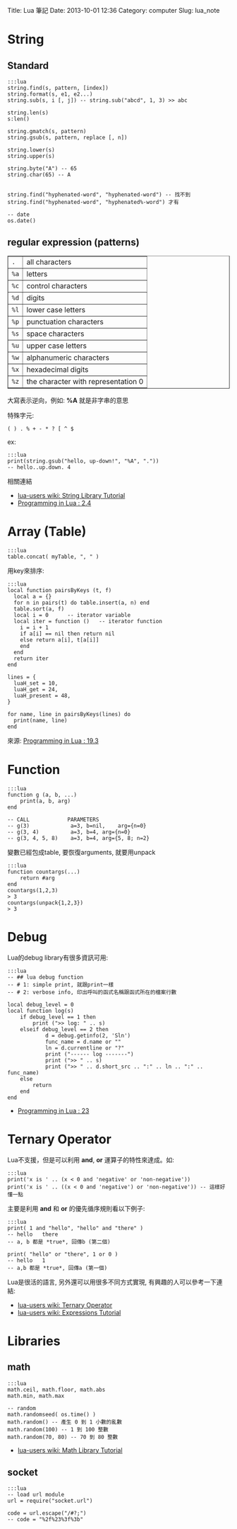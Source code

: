 Title: Lua 筆記
Date: 2013-10-01 12:36
Category: computer
Slug: lua_note

# String

## Standard

    :::lua
    string.find(s, pattern, [index])
    string.format(s, e1, e2...)
    string.sub(s, i [, j]) -- string.sub("abcd", 1, 3) >> abc
    
    string.len(s)
    s:len()

    string.gmatch(s, pattern)
    string.gsub(s, pattern, replace [, n])

    string.lower(s)
    string.upper(s)
    
    string.byte("A") -- 65
    string.char(65) -- A


    string.find("hyphenated-word", "hyphenated-word") -- 找不到
    string.find("hyphenated-word", "hyphenated%-word") 才有

    -- date
    os.date()
    
## regular expression (patterns)

<table align="center" border="1">
<tbody><tr><td><code>.</code></td><td>all characters</td></tr>
<tr><td><code>%a</code></td><td>letters</td></tr>
<tr><td><code>%c</code></td><td>control characters</td></tr>
<tr><td><code>%d</code></td><td>digits</td></tr>
<tr><td><code>%l</code></td><td>lower case letters</td></tr>
<tr><td><code>%p</code></td><td>punctuation characters</td></tr>
<tr><td><code>%s</code></td><td>space characters</td></tr>
<tr><td><code>%u</code></td><td>upper case letters</td></tr>
<tr><td><code>%w</code></td><td>alphanumeric characters</td></tr>
<tr><td><code>%x</code></td><td>hexadecimal digits</td></tr>
<tr><td><code>%z</code></td><td>the character with representation 0</td></tr>
</tbody></table>

大寫表示逆向，例如: **%A** 就是非字串的意思

特殊字元:

    ( ) . % + - * ? [ ^ $

ex:

    :::lua
    print(string.gsub("hello, up-down!", "%A", "."))
    -- hello..up.down. 4


相關連結

*  [lua-users wiki: String Library Tutorial](http://lua-users.org/wiki/StringLibraryTutorial)
*  [Programming in Lua : 2.4](http://www.lua.org/pil/2.4.html)

# Array (Table)

    
    :::lua
    table.concat( myTable, ", " )
    

用key來排序:

    :::lua
    local function pairsByKeys (t, f)
      local a = {}
      for n in pairs(t) do table.insert(a, n) end
      table.sort(a, f)
      local i = 0      -- iterator variable
      local iter = function ()   -- iterator function
        i = i + 1
        if a[i] == nil then return nil
        else return a[i], t[a[i]]
        end
      end
      return iter
    end

    lines = {
      luaH_set = 10,
      luaH_get = 24,
      luaH_present = 48,
    }

    for name, line in pairsByKeys(lines) do
      print(name, line)
    end

來源: [Programming in Lua : 19.3](http://www.lua.org/pil/19.3.html)

# Function

    :::lua
    function g (a, b, ...)
        print(a, b, arg)
    end

    -- CALL            PARAMETERS
    -- g(3)             a=3, b=nil,    arg={n=0}
    -- g(3, 4)          a=3, b=4, arg={n=0}
    -- g(3, 4, 5, 8)    a=3, b=4, arg={5, 8; n=2}

變數已經包成table, 要恢復arguments, 就要用unpack

    :::lua
    function countargs(...)
        return #arg
    end
    countargs(1,2,3)
    > 3
    countargs(unpack{1,2,3})
    > 3

# Debug

Lua的debug library有很多資訊可用:

    :::lua
    -- ## lua debug function
    -- # 1: simple print, 就跟print一樣
    -- # 2: verbose info, 印出呼叫的函式名稱跟函式所在的檔案行數
    
    local debug_level = 0 
    local function log(s)
        if debug_level == 1 then
            print (">> log: " .. s)
        elseif debug_level == 2 then
                d = debug.getinfo(2, 'Sln')
                func_name = d.name or ""
                ln = d.currentline or "?"
                print ("------ log -------")
                print (">> " .. s)
                print (">> " .. d.short_src .. ":" .. ln .. ":" .. func_name)
        else
            return
        end
    end


* [Programming in Lua : 23](http://www.lua.org/pil/23.html)


# Ternary Operator
Lua不支援，但是可以利用 **and**, **or** 運算子的特性來達成。如:

    :::lua
    print('x is ' .. (x < 0 and 'negative' or 'non-negative'))
    print('x is ' .. ((x < 0 and 'negative') or 'non-negative')) -- 這樣好懂一點

主要是利用 **and** 和 **or** 的優先循序規則看以下例子:

    :::lua
    print( 1 and "hello", "hello" and "there" )
    -- hello   there
    -- a, b 都是 *true*, 回傳b (第二個)

    print( "hello" or "there", 1 or 0 )
    -- hello   1
    -- a,b 都是 *true*, 回傳a (第一個)


Lua是很活的語言, 另外還可以用很多不同方式實現, 有興趣的人可以參考一下連結: 

* [lua-users wiki: Ternary Operator](http://lua-users.org/wiki/TernaryOperator)
* [lua-users wiki: Expressions Tutorial](http://lua-users.org/wiki/ExpressionsTutorial)


# Libraries

## math

    :::lua
    math.ceil, math.floor, math.abs
    math.min, math.max

    -- random
    math.randomseed( os.time() )
    math.random() -- 產生 0 到 1 小數的亂數
    math.random(100) -- 1 到 100 整數
    math.random(70, 80) -- 70 到 80 整數


* [lua-users wiki: Math Library Tutorial](http://lua-users.org/wiki/MathLibraryTutorial)


## socket

    :::lua
    -- load url module
    url = require("socket.url")

    code = url.escape("/#?;")
    -- code = "%2f%23%3f%3b"
